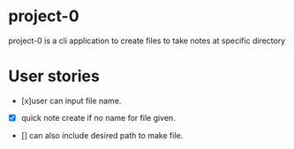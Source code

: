 # project-0
project-0 is a cli application to create files to take notes at specific directory

# User stories

- [x]user can input file name.
- [x] quick note create if no name for file given.
- [] can also include desired path to make file.

